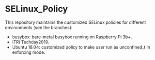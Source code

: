 # SELinux_Policy
This repository maintains the customized SELinux policies for different environments (see the branches):
* busybox: bare-metal busybox running on Raspberry Pi 3b+.
* ITRI Techday2019.
* Ubuntu 18.04: customized policy to make user run as unconfined_t in enforcing mode.
